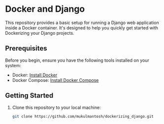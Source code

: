 # Docker and Django



This repository provides a basic setup for running a Django web application inside a Docker container. It's designed to help you quickly get started with Dockerizing your Django projects.

## Prerequisites

Before you begin, ensure you have the following tools installed on your system:

- Docker: [Install Docker](https://docs.docker.com/get-docker/)
- Docker Compose: [Install Docker Compose](https://docs.docker.com/compose/install/)

## Getting Started

1. Clone this repository to your local machine:

   ```bash
   git clone https://github.com/mukulmantosh/dockerizing_django.git
